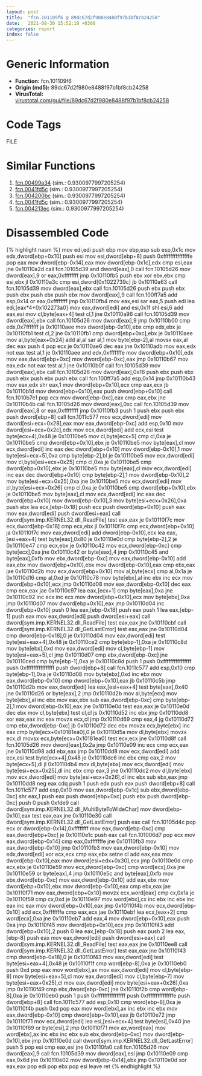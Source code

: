 ```yaml
---
layout: post
title:  "fcn.101109f6 @ 89dc67d2f980e8488f97b1bf8cb24258"
date:   2021-08-30 15:52:19 +0300
categories: report
index: false
---
```


# Generic Information
- **Function:** fcn.101109f6
- **Origin (md5):** 89dc67d2f980e8488f97b1bf8cb24258
- **VirusTotal:** [virustotal.com/gui/file/89dc67d2f980e8488f97b1bf8cb24258][virustotal_ref]

# Code Tags
<span class="tag" id="FILE">FILE</span>


# Similar Functions

1. [fcn.00499a34][similar_1_ref] (sim.: 0.9300977997205254)
2. [fcn.0041fd5c][similar_2_ref] (sim.: 0.9300977997205254)
3. [fcn.004200bc][similar_3_ref] (sim.: 0.9300977997205254)
4. [fcn.0041fd5c][similar_4_ref] (sim.: 0.9300977997205254)
5. [fcn.004213ec][similar_5_ref] (sim.: 0.9300977997205254)


# Disassembled Code

{% highlight nasm %}
mov edi,edi
push ebp
mov ebp,esp
sub esp,0x1c
mov edx,dword[ebp+0x10]
push esi
mov esi,dword[ebp+8]
push 0xfffffffffffffffe
pop eax
mov dword[ebp-0x14],eax
mov dword[ebp-0x1c],edx
cmp esi,eax
jne 0x10110a2d
call fcn.10105d39
and dword[eax],0
call fcn.10105d26
mov dword[eax],9
or eax,0xffffffff
jmp 0x10110fb5
push ebx
xor ebx,ebx
cmp esi,ebx
jl 0x10110a3c
cmp esi,dword[0x1022739c]
jb 0x10110a63
call fcn.10105d39
mov dword[eax],ebx
call fcn.10105d26
push ebx
push ebx
push ebx
push ebx
push ebx
mov dword[eax],9
call fcn.100ff7a5
add esp,0x14
or eax,0xffffffff
jmp 0x10110fb4
mov eax,esi
sar eax,5
push edi
lea edi,[eax*4+0x102273a0]
mov eax,dword[edi]
and esi,0x1f
shl esi,6
add eax,esi
mov cl,byte[eax+4]
test cl,1
jne 0x10110a96
call fcn.10105d39
mov dword[eax],ebx
call fcn.10105d26
mov dword[eax],9
jmp 0x10110b00
cmp edx,0x7fffffff
ja 0x10110aee
mov dword[ebp-0x10],ebx
cmp edx,ebx
je 0x10110fb1
test cl,2
jne 0x10110fb1
cmp dword[ebp+0xc],ebx
je 0x10110aee
mov al,byte[eax+0x24]
add al,al
sar al,1
mov byte[ebp-2],al
movsx eax,al
dec eax
push 4
pop ecx
je 0x10110ae6
dec eax
jne 0x10110adb
mov eax,edx
not eax
test al,1
je 0x10110aee
and edx,0xfffffffe
mov dword[ebp+0x10],edx
mov eax,dword[ebp+0xc]
mov dword[ebp-0xc],eax
jmp 0x10110b67
mov eax,edx
not eax
test al,1
jne 0x10110b0f
call fcn.10105d39
mov dword[eax],ebx
call fcn.10105d26
mov dword[eax],0x16
push ebx
push ebx
push ebx
push ebx
push ebx
call fcn.100ff7a5
add esp,0x14
jmp 0x10110b43
mov eax,edx
shr eax,1
mov dword[ebp+0x10],ecx
cmp eax,ecx
jb 0x10110b1d
mov dword[ebp+0x10],eax
push dword[ebp+0x10]
call fcn.1010b7e1
pop ecx
mov dword[ebp-0xc],eax
cmp eax,ebx
jne 0x10110b4b
call fcn.10105d26
mov dword[eax],0xc
call fcn.10105d39
mov dword[eax],8
or eax,0xffffffff
jmp 0x10110fb3
push 1
push ebx
push ebx
push dword[ebp+8]
call fcn.1011c577
mov ecx,dword[edi]
mov dword[esi+ecx+0x28],eax
mov eax,dword[ebp-0xc]
add esp,0x10
mov dword[esi+ecx+0x2c],edx
mov ecx,dword[edi]
add ecx,esi
test byte[ecx+4],0x48
je 0x10110be5
mov cl,byte[ecx+5]
cmp cl,0xa
je 0x10110be5
cmp dword[ebp+0x10],ebx
je 0x10110be5
mov byte[eax],cl
mov ecx,dword[edi]
inc eax
dec dword[ebp+0x10]
mov dword[ebp-0x10],1
mov byte[esi+ecx+5],0xa
cmp byte[ebp-2],bl
je 0x10110be5
mov ecx,dword[edi]
mov cl,byte[esi+ecx+0x25]
cmp cl,0xa
je 0x10110be5
cmp dword[ebp+0x10],ebx
je 0x10110be5
mov byte[eax],cl
mov ecx,dword[edi]
inc eax
dec dword[ebp+0x10]
cmp byte[ebp-2],1
mov dword[ebp-0x10],2
mov byte[esi+ecx+0x25],0xa
jne 0x10110be5
mov ecx,dword[edi]
mov cl,byte[esi+ecx+0x26]
cmp cl,0xa
je 0x10110be5
cmp dword[ebp+0x10],ebx
je 0x10110be5
mov byte[eax],cl
mov ecx,dword[edi]
inc eax
dec dword[ebp+0x10]
mov dword[ebp-0x10],3
mov byte[esi+ecx+0x26],0xa
push ebx
lea ecx,[ebp-0x18]
push ecx
push dword[ebp+0x10]
push eax
mov eax,dword[edi]
push dword[esi+eax]
call dword[sym.imp.KERNEL32.dll_ReadFile]
test eax,eax
je 0x10110f7c
mov ecx,dword[ebp-0x18]
cmp ecx,ebx
jl 0x10110f7c
cmp ecx,dword[ebp+0x10]
ja 0x10110f7c
mov eax,dword[edi]
add dword[ebp-0x10],ecx
lea eax,[esi+eax+4]
test byte[eax],0x80
je 0x10110e0d
cmp byte[ebp-2],2
je 0x10110e47
cmp ecx,ebx
je 0x10110c42
mov ecx,dword[ebp-0xc]
cmp byte[ecx],0xa
jne 0x10110c42
or byte[eax],4
jmp 0x10110c45
and byte[eax],0xfb
mov ebx,dword[ebp-0xc]
mov eax,dword[ebp-0x10]
add eax,ebx
mov dword[ebp+0x10],ebx
mov dword[ebp-0x10],eax
cmp ebx,eax
jae 0x10110d2b
mov ecx,dword[ebp+0x10]
mov al,byte[ecx]
cmp al,0x1a
je 0x10110d16
cmp al,0xd
je 0x10110c78
mov byte[ebx],al
inc ebx
inc ecx
mov dword[ebp+0x10],ecx
jmp 0x10110d08
mov eax,dword[ebp-0x10]
dec eax
cmp ecx,eax
jae 0x10110c97
lea eax,[ecx+1]
cmp byte[eax],0xa
jne 0x10110c92
inc ecx
inc ecx
mov dword[ebp+0x10],ecx
mov byte[ebx],0xa
jmp 0x10110d07
mov dword[ebp+0x10],eax
jmp 0x10110d04
inc dword[ebp+0x10]
push 0
lea eax,[ebp-0x18]
push eax
push 1
lea eax,[ebp-1]
push eax
mov eax,dword[edi]
push dword[esi+eax]
call dword[sym.imp.KERNEL32.dll_ReadFile]
test eax,eax
jne 0x10110cbf
call dword[sym.imp.KERNEL32.dll_GetLastError]
test eax,eax
jne 0x10110d04
cmp dword[ebp-0x18],0
je 0x10110d04
mov eax,dword[edi]
test byte[esi+eax+4],0x48
je 0x10110ce2
cmp byte[ebp-1],0xa
je 0x10110c8d
mov byte[ebx],0xd
mov eax,dword[edi]
mov cl,byte[ebp-1]
mov byte[esi+eax+5],cl
jmp 0x10110d07
cmp ebx,dword[ebp-0xc]
jne 0x10110ced
cmp byte[ebp-1],0xa
je 0x10110c8d
push 1
push 0xffffffffffffffff
push 0xffffffffffffffff
push dword[ebp+8]
call fcn.1011c577
add esp,0x10
cmp byte[ebp-1],0xa
je 0x10110d08
mov byte[ebx],0xd
inc ebx
mov eax,dword[ebp-0x10]
cmp dword[ebp+0x10],eax
jb 0x10110c5b
jmp 0x10110d2b
mov eax,dword[edi]
lea eax,[esi+eax+4]
test byte[eax],0x40
jne 0x10110d26
or byte[eax],2
jmp 0x10110d2b
mov al,byte[ecx]
mov byte[ebx],al
inc ebx
mov eax,ebx
sub eax,dword[ebp-0xc]
cmp byte[ebp-2],1
mov dword[ebp-0x10],eax
jne 0x10110e0d
test eax,eax
je 0x10110e0d
dec ebx
mov cl,byte[ebx]
test cl,cl
js 0x10110d52
inc ebx
jmp 0x10110dd8
xor eax,eax
inc eax
movzx ecx,cl
jmp 0x10110d69
cmp eax,4
jg 0x10110d72
cmp ebx,dword[ebp-0xc]
jb 0x10110d72
dec ebx
movzx ecx,byte[ebx]
inc eax
cmp byte[ecx+0x10181ea0],0
je 0x10110d5a
mov dl,byte[ebx]
movzx ecx,dl
movsx ecx,byte[ecx+0x10181ea0]
test ecx,ecx
jne 0x10110d8f
call fcn.10105d26
mov dword[eax],0x2a
jmp 0x10110e09
inc ecx
cmp ecx,eax
jne 0x10110d98
add ebx,eax
jmp 0x10110dd8
mov ecx,dword[edi]
add ecx,esi
test byte[ecx+4],0x48
je 0x10110dc6
inc ebx
cmp eax,2
mov byte[ecx+5],dl
jl 0x10110db4
mov dl,byte[ebx]
mov ecx,dword[edi]
mov byte[esi+ecx+0x25],dl
inc ebx
cmp eax,3
jne 0x10110dc2
mov dl,byte[ebx]
mov ecx,dword[edi]
mov byte[esi+ecx+0x26],dl
inc ebx
sub ebx,eax
jmp 0x10110dd8
neg eax
cdq
push 1
push edx
push eax
push dword[ebp+8]
call fcn.1011c577
add esp,0x10
mov eax,dword[ebp-0x1c]
sub ebx,dword[ebp-0xc]
shr eax,1
push eax
push dword[ebp+0xc]
push ebx
push dword[ebp-0xc]
push 0
push 0xfde9
call dword[sym.imp.KERNEL32.dll_MultiByteToWideChar]
mov dword[ebp-0x10],eax
test eax,eax
jne 0x10110e30
call dword[sym.imp.KERNEL32.dll_GetLastError]
push eax
call fcn.10105d4c
pop ecx
or dword[ebp-0x14],0xffffffff
mov eax,dword[ebp-0xc]
cmp eax,dword[ebp+0xc]
je 0x10110e1c
push eax
call fcn.101006d7
pop ecx
mov eax,dword[ebp-0x14]
cmp eax,0xfffffffe
jne 0x10110fb3
mov eax,dword[ebp-0x10]
jmp 0x10110fb3
mov eax,dword[ebp-0x10]
mov edx,dword[edi]
xor ecx,ecx
cmp eax,ebx
setne cl
add eax,eax
mov dword[ebp-0x10],eax
mov dword[esi+edx+0x30],ecx
jmp 0x10110e0d
cmp ecx,ebx
je 0x10110e59
mov ecx,dword[ebp-0xc]
cmp word[ecx],0xa
jne 0x10110e59
or byte[eax],4
jmp 0x10110e5c
and byte[eax],0xfb
mov ebx,dword[ebp-0xc]
mov eax,dword[ebp-0x10]
add eax,ebx
mov dword[ebp+0x10],ebx
mov dword[ebp-0x10],eax
cmp ebx,eax
jae 0x10110f71
mov eax,dword[ebp+0x10]
movzx ecx,word[eax]
cmp cx,0x1a
je 0x10110f59
cmp cx,0xd
je 0x10110e97
mov word[ebx],cx
inc ebx
inc ebx
inc eax
inc eax
mov dword[ebp+0x10],eax
jmp 0x10110f4b
mov ecx,dword[ebp-0x10]
add ecx,0xfffffffe
cmp eax,ecx
jae 0x10110ebf
lea ecx,[eax+2]
cmp word[ecx],0xa
jne 0x10110eb7
add eax,4
mov dword[ebp+0x10],eax
push 0xa
jmp 0x10110f45
mov dword[ebp+0x10],ecx
jmp 0x10110f43
add dword[ebp+0x10],2
push 0
lea eax,[ebp-0x18]
push eax
push 2
lea eax,[ebp-8]
push eax
mov eax,dword[edi]
push dword[esi+eax]
call dword[sym.imp.KERNEL32.dll_ReadFile]
test eax,eax
jne 0x10110ee8
call dword[sym.imp.KERNEL32.dll_GetLastError]
test eax,eax
jne 0x10110f43
cmp dword[ebp-0x18],0
je 0x10110f43
mov eax,dword[edi]
test byte[esi+eax+4],0x48
je 0x10110f1f
cmp word[ebp-8],0xa
je 0x10110eb0
push 0xd
pop eax
mov word[ebx],ax
mov eax,dword[edi]
mov cl,byte[ebp-8]
mov byte[esi+eax+5],cl
mov eax,dword[edi]
mov cl,byte[ebp-7]
mov byte[esi+eax+0x25],cl
mov eax,dword[edi]
mov byte[esi+eax+0x26],0xa
jmp 0x10110f49
cmp ebx,dword[ebp-0xc]
jne 0x10110f2b
cmp word[ebp-8],0xa
je 0x10110eb0
push 1
push 0xffffffffffffffff
push 0xfffffffffffffffe
push dword[ebp+8]
call fcn.1011c577
add esp,0x10
cmp word[ebp-8],0xa
je 0x10110f4b
push 0xd
pop eax
mov word[ebx],ax
inc ebx
inc ebx
mov eax,dword[ebp-0x10]
cmp dword[ebp+0x10],eax
jb 0x10110e72
jmp 0x10110f71
mov ecx,dword[edi]
lea esi,[esi+ecx+4]
test byte[esi],0x40
jne 0x10110f69
or byte[esi],2
jmp 0x10110f71
mov ax,word[eax]
mov word[ebx],ax
inc ebx
inc ebx
sub ebx,dword[ebp-0xc]
mov dword[ebp-0x10],ebx
jmp 0x10110e0d
call dword[sym.imp.KERNEL32.dll_GetLastError]
push 5
pop esi
cmp eax,esi
jne 0x10110fa0
call fcn.10105d26
mov dword[eax],9
call fcn.10105d39
mov dword[eax],esi
jmp 0x10110e09
cmp eax,0x6d
jne 0x10110e02
mov dword[ebp-0x14],ebx
jmp 0x10110e0d
xor eax,eax
pop edi
pop ebx
pop esi
leave
ret
{% endhighlight %}


[similar_1_ref]: /report/fcn.00499a34@4fe6510221c33bf023f6abed461fc13f
[similar_2_ref]: /report/fcn.0041fd5c@4145a3cd012c27a513ec76436468549a
[similar_3_ref]: /report/fcn.004200bc@96a869ae624ddb4834a1d5a829f85469
[similar_4_ref]: /report/fcn.0041fd5c@1266d43f34f3aa1d71c3eb8ec80f6e2f
[similar_5_ref]: /report/fcn.004213ec@f5b8476c36459986b226c45654aeb016
[virustotal_ref]: https://www.virustotal.com/gui/file/89dc67d2f980e8488f97b1bf8cb24258